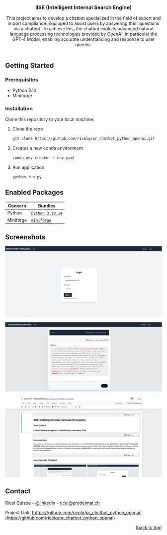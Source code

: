 <span id="readme-top"></span>

<div align="center">

<h3 align="center">IISE (Intelligent Internal Search Engine)</h3>

  <p align="center">
      This project aims to develop a chatbot specialized in the field of export and import compliance. Equipped to assist users by answering their questions via a chatbot. To achieve this, the chatbot exploits advanced natural language processing technologies provided by OpenAI, in particular the GPT-4 Model, enabling accurate understanding and response to user queries.
    <br />    <br />
    </p>
</div>

## Getting Started

### Prerequisites

- Python 3.10
- Miniforge

### Installation

Clone this repository to your local machine:

1. Clone the repo

   ```sh
   git clone https://github.com/ricelq/pr_chatbot_python_openai.git
   ```

2. Creates a new conda environment
   <br>

   ```sh
   conda env create -f env.yaml
   ```

3. Run application

   ```sh
   python run.py

   ```

## Enabled Packages

| Concern   | Bundles                                                                    |
| --------- | -------------------------------------------------------------------------- |
| Python    | [`Python 3.10.14`](https://www.python.org/downloads/release/python-31014/) |
| Miniforge | [`miniforge`](https://github.com/conda-forge/miniforge)                    |

## Screenshots

![img.png](img.png)

![img_1.png](img_1.png)

![img_2.png](img_2.png)
## Contact

Ricel Quispe - [@linkedin](https://www.linkedin.com/in/ricelquispe) - ricel@prodeimat.ch

Project Link: [https://github.com/ricelq/pr_chatbot_python_openai](https://github.com/ricelq/pr_chatbot_python_openai)

<p align="right">(<a href="#readme-top">back to top</a>)</p>
